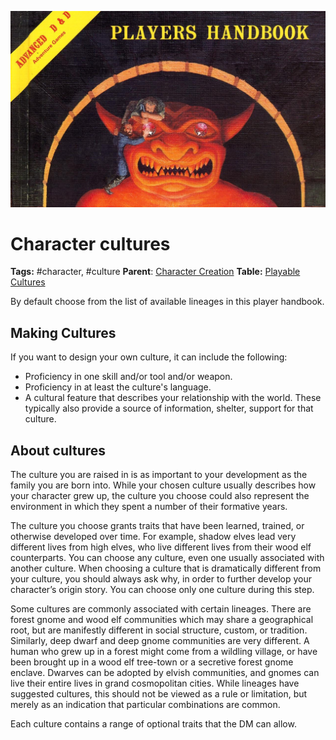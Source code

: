 
![header](./assets/images/heading.jpg)

# Character cultures

**Tags:**  #character, #culture 
**Parent**: [Character Creation](20_character_creation.md)
**Table:**  [Playable Cultures](tables/player_cultures.md)

By default choose from the list of available lineages in this player handbook.

## Making Cultures
If you want to design your own culture, it can include the following:
- Proficiency in one skill and/or tool and/or weapon.
- Proficiency in at least the culture's language.
- A cultural feature that describes your relationship with the world. These typically also provide a source of information, shelter, support for that culture.

## About cultures
The culture you are raised in is as important to your development as the family you are born into. While your chosen culture usually describes how your character grew up, the culture you choose could also represent the environment in which they spent a number of their formative years.

The culture you choose grants traits that have been learned, trained, or otherwise developed over time. For example, shadow elves lead very different lives from high elves, who live different lives from their wood elf counterparts. You can choose any culture, even one usually associated with another culture. When choosing a culture that is dramatically different from your culture, you should always ask why, in order to further develop your character’s origin story. You can choose only one culture during this step.

Some cultures are commonly associated with certain lineages. There are forest gnome and wood elf communities which may share a geographical root, but are manifestly different in social structure, custom, or tradition. Similarly, deep dwarf and deep gnome communities are very different. A human who grew up in a forest might come from a wildling village, or have been brought up in a wood elf tree-town or a secretive forest gnome enclave. Dwarves can be adopted by elvish communities, and gnomes can live their entire lives in grand cosmopolitan cities. While lineages have suggested cultures, this should not be viewed as a rule or limitation, but merely as an indication that particular combinations are common.

Each culture contains a range of optional traits that the DM can allow.